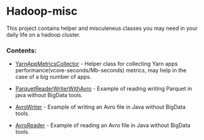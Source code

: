 # Hadoop-misc

This project contains helper and misculeneus classes you may need in your daily life on a hadoop cluster.

### Contents:

* [YarnAppMetricsCollector] - Helper class for collecting Yarn apps performance(vcore-seconds/Mb-seconds) metrics, may help in the case of a big number of apps.

* [ParquetReaderWriterWithAvro] - Example of reading writing Parquet in java without BigData tools.

* [AvroWriter] - Example of writing an Avro file in Java without BigData tools.
* [AvroReader] - Example of reading an Avro file in Java without BigData tools.



   [YarnAppMetricsCollector]: <https://github.com/MaxNevermind/Hadoop-snippets/blob/master/src/main/java/org/maxkons/hadoop_snippets/yarn/YarnAppMetricsCollector.java>
   [ParquetReaderWriterWithAvro]: <https://github.com/MaxNevermind/Hadoop-snippets/blob/master/src/main/java/org/maxkons/hadoop_snippets/parquet/ParquetReaderWriterWithAvro.java>
   [AvroWriter]: <https://github.com/MaxNevermind/Hadoop-snippets/blob/master/src/main/java/org/maxkons/hadoop_snippets/avro/AvroWriter.java>
   [AvroReader]: <https://github.com/MaxNevermind/Hadoop-snippets/blob/master/src/main/java/org/maxkons/hadoop_snippets/avro/AvroReader.java>
